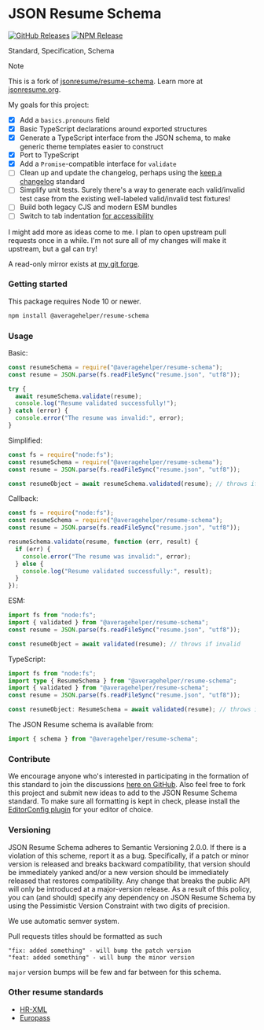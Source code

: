 # JSON Resume Schema

[![GitHub Releases](https://badgen.net/github/tag/AverageHelper/resume-schema)](https://github.com/AverageHelper/resume-schema/releases)
[![NPM Release](https://badgen.net/npm/v/@averagehelper/resume-schema)](https://www.npmjs.com/package/@averagehelper/resume-schema)
<!-- [![Latest Status](https://github.com/AverageHelper/resume-schema/workflows/Latest/badge.svg)](https://github.com/AverageHelper/resume-schema/actions) -->
<!-- [![Release Status](https://github.com/AverageHelper/resume-schema/workflows/Release/badge.svg)](https://github.com/AverageHelper/resume-schema/actions) -->

Standard, Specification, Schema

> [!NOTE]
> This is a fork of [jsonresume/resume-schema](https://github.com/jsonresume/resume-schema). Learn more at [jsonresume.org](https://jsonresume.org).

My goals for this project:
- [x] Add a `basics.pronouns` field
- [x] Basic TypeScript declarations around exported structures
- [x] Generate a TypeScript interface from the JSON schema, to make generic theme templates easier to construct
- [x] Port to TypeScript
- [x] Add a `Promise`-compatible interface for `validate`
- [ ] Clean up and update the changelog, perhaps using the [keep a changelog](https://keepachangelog.com) standard
- [ ] Simplify unit tests. Surely there's a way to generate each valid/invalid test case from the existing well-labeled valid/invalid test fixtures!
- [ ] Build both legacy CJS and modern ESM bundles
- [ ] Switch to tab indentation [for accessibility](https://www.reddit.com/r/javascript/comments/c8drjo/nobody_talks_about_the_real_reason_to_use_tabs/)

I might add more as ideas come to me. I plan to open upstream pull requests once in a while. I'm not sure all of my changes will make it upstream, but a gal can try!

A read-only mirror exists at [my git forge](https://git.average.name/AverageHelper/resume-schema).

### Getting started

This package requires Node 10 or newer.

```sh
npm install @averagehelper/resume-schema
```

### Usage

Basic:

```js
const resumeSchema = require("@averagehelper/resume-schema");
const resume = JSON.parse(fs.readFileSync("resume.json", "utf8"));

try {
  await resumeSchema.validate(resume);
  console.log("Resume validated successfully!");
} catch (error) {
  console.error("The resume was invalid:", error);
}
```

Simplified:

```js
const fs = require("node:fs");
const resumeSchema = require("@averagehelper/resume-schema");
const resume = JSON.parse(fs.readFileSync("resume.json", "utf8"));

const resumeObject = await resumeSchema.validated(resume); // throws if invalid
```

Callback:

```js
const fs = require("node:fs");
const resumeSchema = require("@averagehelper/resume-schema");
const resume = JSON.parse(fs.readFileSync("resume.json", "utf8"));

resumeSchema.validate(resume, function (err, result) {
  if (err) {
    console.error("The resume was invalid:", error);
  } else {
    console.log("Resume validated successfully:", result);
  }
});
```

ESM:

```js
import fs from "node:fs";
import { validated } from "@averagehelper/resume-schema";
const resume = JSON.parse(fs.readFileSync("resume.json", "utf8"));

const resumeObject = await validated(resume); // throws if invalid
```

TypeScript:

```ts
import fs from "node:fs";
import type { ResumeSchema } from "@averagehelper/resume-schema";
import { validated } from "@averagehelper/resume-schema";
const resume = JSON.parse(fs.readFileSync("resume.json", "utf8"));

const resumeObject: ResumeSchema = await validated(resume); // throws if invalid
```

The JSON Resume schema is available from:

```js
import { schema } from "@averagehelper/resume-schema";
```

### Contribute

We encourage anyone who's interested in participating in the formation of this standard to join the discussions [here on GitHub](https://github.com/jsonresume/resume-schema/issues). Also feel free to fork this project and submit new ideas to add to the JSON Resume Schema standard. To make sure all formatting is kept in check, please install the [EditorConfig plugin](http://editorconfig.org/) for your editor of choice.

### Versioning

JSON Resume Schema adheres to Semantic Versioning 2.0.0. If there is a violation of
this scheme, report it as a bug. Specifically, if a patch or minor version is
released and breaks backward compatibility, that version should be immediately
yanked and/or a new version should be immediately released that restores
compatibility. Any change that breaks the public API will only be introduced at
a major-version release. As a result of this policy, you can (and should)
specify any dependency on JSON Resume Schema by using the Pessimistic Version
Constraint with two digits of precision.

We use automatic semver system.

Pull requests titles should be formatted as such

```
"fix: added something" - will bump the patch version
"feat: added something" - will bump the minor version
```

`major` version bumps will be few and far between for this schema.

### Other resume standards

- [HR-XML](https://schemas.liquid-technologies.com/HR-XML/2007-04-15/)
- [Europass](http://europass.cedefop.europa.eu/about-europass)
